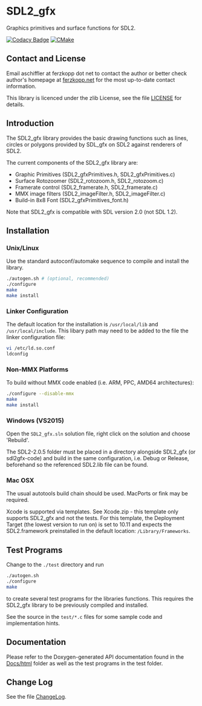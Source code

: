 # SDL2_gfx

Graphics primitives and surface functions for SDL2.

[![Codacy Badge](https://app.codacy.com/project/badge/Grade/b66e7b35ee3a4525b64bada23e7894f7)](https://www.codacy.com/gh/mupfdev/SDL2_gfx/dashboard?utm_source=github.com&amp;utm_medium=referral&amp;utm_content=mupfdev/SDL2_gfx&amp;utm_campaign=Badge_Grade)
[![CMake](https://github.com/mupfdev/SDL2_gfx/actions/workflows/cmake.yml/badge.svg)](https://github.com/mupfdev/SDL2_gfx/actions/workflows/cmake.yml)

## Contact and License

Email aschiffler at ferzkopp dot net to contact the author or better
check author's homepage at [ferzkopp.net](http://www.ferzkopp.net) for
the most up-to-date contact information.

This library is licenced under the zlib License, see the file
[LICENSE](LICENSE) for details.

## Introduction

The SDL2_gfx library provides the basic drawing functions such as lines,
circles or polygons provided by SDL_gfx on SDL2 against renderers of
SDL2.

The current components of the SDL2_gfx library are:

- Graphic Primitives (SDL2_gfxPrimitives.h, SDL2_gfxPrimitives.c)
- Surface Rotozoomer (SDL2_rotozoom.h, SDL2_rotozoom.c)
- Framerate control (SDL2_framerate.h, SDL2_framerate.c)
- MMX image filters (SDL2_imageFilter.h, SDL2_imageFilter.c)
- Build-in 8x8 Font (SDL2_gfxPrimitives_font.h)

Note that SDL2_gfx is compatible with SDL version 2.0 (not SDL 1.2).

## Installation

### Unix/Linux

Use the standard autoconf/automake sequence to compile and install the
library.

```bash
./autogen.sh # (optional, recommended)
./configure
make
make install
```

### Linker Configuration

The default location for the installation is `/usr/local/lib` and
`/usr/local/include`.  This libary path may need to be added to the file
the linker configuration file:

```bash
vi /etc/ld.so.conf
ldconfig
```

### Non-MMX Platforms

To build without MMX code enabled (i.e. ARM, PPC, AMD64 architectures):

```bash
./configure --disable-mmx
make
make install
```

### Windows (VS2015)

Open the `SDL2_gfx.sln` solution file, right click on the solution and
choose 'Rebuild'.

The SDL2-2.0.5 folder must be placed in a directory alongside SDL2_gfx
(or sdl2gfx-code) and build in the same configuration, i.e. Debug or
Release, beforehand so the referenced SDL2.lib file can be found.

### Mac OSX

The usual autotools build chain should be used. MacPorts or fink may be
required.

Xcode is supported via templates. See Xcode.zip - this template only
supports SDL2_gfx and not the tests. For this template, the Deployment
Target (the lowest version to run on) is set to 10.11 and expects the
SDL2.framework preinstalled in the default location:
`/Library/Frameworks`.

## Test Programs

Change to the `./test` directory and run

```bash
./autogen.sh
./configure
make
```

to create several test programs for the libraries functions.  This
requires the SDL2_gfx library to be previously compiled and installed.

See the source in the `test/*.c` files for some sample code and
implementation hints.

## Documentation

Please refer to the Doxygen-generated API documentation found in the
[Docs/html](Docs/html) folder as well as the test programs in the test
folder.

## Change Log

See the file [ChangeLog](ChangeLog).
